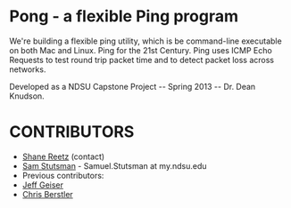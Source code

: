 Pong - a flexible Ping program
==============

We're building a flexible ping utility, which is be command-line executable
on both Mac and Linux. Ping for the 21st Century. Ping uses ICMP Echo Requests
to test round trip packet time and to detect packet loss across networks.

Developed as a NDSU Capstone Project -- Spring 2013 -- Dr. Dean Knudson.


# CONTRIBUTORS
- [Shane Reetz](https://github.com/poodus) (contact)
- [Sam Stutsman](https://github.com/TheIronMarx) - Samuel.Stutsman at my.ndsu.edu
- Previous contributors:
- [Jeff Geiser](https://github.com/jrgeiser)
- [Chris Berstler](https://github.com/drsir)
